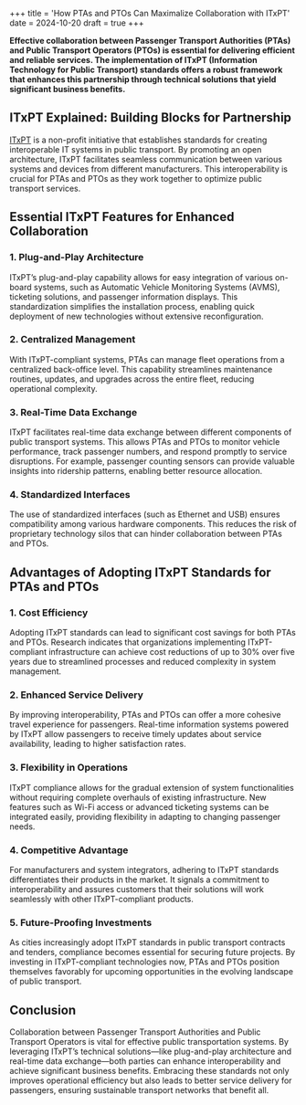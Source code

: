 +++
title = 'How PTAs and PTOs Can Maximalize Collaboration with ITxPT'
date = 2024-10-20
draft = true
+++

**Effective collaboration between Passenger Transport Authorities (PTAs) and Public Transport Operators (PTOs) is essential for delivering efficient and reliable services. The implementation of ITxPT (Information Technology for Public Transport) standards offers a robust framework that enhances this partnership through technical solutions that yield significant business benefits.**

## ITxPT Explained: Building Blocks for Partnership

[ITxPT](https://blog.tripela.net/blog/2024-10-13-itxpt-blogpost/) is a non-profit initiative that establishes standards for creating interoperable IT systems in public transport. By promoting an open architecture, ITxPT facilitates seamless communication between various systems and devices from different manufacturers. This interoperability is crucial for PTAs and PTOs as they work together to optimize public transport services.

## Essential ITxPT Features for Enhanced Collaboration

### 1. Plug-and-Play Architecture

ITxPT’s plug-and-play capability allows for easy integration of various on-board systems, such as Automatic Vehicle Monitoring Systems (AVMS), ticketing solutions, and passenger information displays. This standardization simplifies the installation process, enabling quick deployment of new technologies without extensive reconfiguration.

### 2. Centralized Management

With ITxPT-compliant systems, PTAs can manage fleet operations from a centralized back-office level. This capability streamlines maintenance routines, updates, and upgrades across the entire fleet, reducing operational complexity.

### 3. Real-Time Data Exchange

ITxPT facilitates real-time data exchange between different components of public transport systems. This allows PTAs and PTOs to monitor vehicle performance, track passenger numbers, and respond promptly to service disruptions. For example, passenger counting sensors can provide valuable insights into ridership patterns, enabling better resource allocation.

### 4. Standardized Interfaces

The use of standardized interfaces (such as Ethernet and USB) ensures compatibility among various hardware components. This reduces the risk of proprietary technology silos that can hinder collaboration between PTAs and PTOs.

## Advantages of Adopting ITxPT Standards for PTAs and PTOs

### 1. Cost Efficiency

Adopting ITxPT standards can lead to significant cost savings for both PTAs and PTOs. Research indicates that organizations implementing ITxPT-compliant infrastructure can achieve cost reductions of up to 30% over five years due to streamlined processes and reduced complexity in system management.

### 2. Enhanced Service Delivery

By improving interoperability, PTAs and PTOs can offer a more cohesive travel experience for passengers. Real-time information systems powered by ITxPT allow passengers to receive timely updates about service availability, leading to higher satisfaction rates.

### 3. Flexibility in Operations

ITxPT compliance allows for the gradual extension of system functionalities without requiring complete overhauls of existing infrastructure. New features such as Wi-Fi access or advanced ticketing systems can be integrated easily, providing flexibility in adapting to changing passenger needs.

### 4. Competitive Advantage

For manufacturers and system integrators, adhering to ITxPT standards differentiates their products in the market. It signals a commitment to interoperability and assures customers that their solutions will work seamlessly with other ITxPT-compliant products.

### 5. Future-Proofing Investments

As cities increasingly adopt ITxPT standards in public transport contracts and tenders, compliance becomes essential for securing future projects. By investing in ITxPT-compliant technologies now, PTAs and PTOs position themselves favorably for upcoming opportunities in the evolving landscape of public transport.

## Conclusion

Collaboration between Passenger Transport Authorities and Public Transport Operators is vital for effective public transportation systems. By leveraging ITxPT’s technical solutions—like plug-and-play architecture and real-time data exchange—both parties can enhance interoperability and achieve significant business benefits. Embracing these standards not only improves operational efficiency but also leads to better service delivery for passengers, ensuring sustainable transport networks that benefit all.
